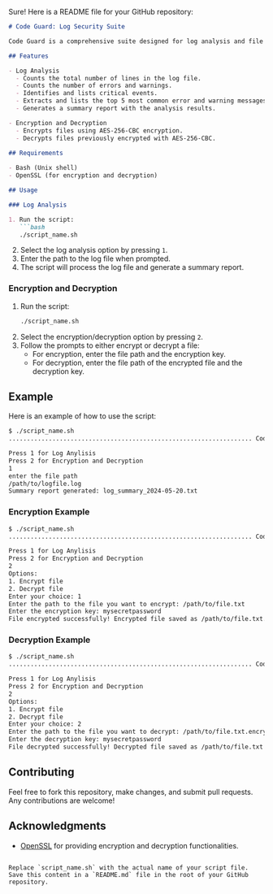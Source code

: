 Sure! Here is a README file for your GitHub repository:

```markdown
# Code Guard: Log Security Suite

Code Guard is a comprehensive suite designed for log analysis and file encryption/decryption. It provides tools for analyzing log files to identify critical events, errors, and warnings, as well as for encrypting and decrypting files using AES-256 encryption.

## Features

- Log Analysis
  - Counts the total number of lines in the log file.
  - Counts the number of errors and warnings.
  - Identifies and lists critical events.
  - Extracts and lists the top 5 most common error and warning messages.
  - Generates a summary report with the analysis results.

- Encryption and Decryption
  - Encrypts files using AES-256-CBC encryption.
  - Decrypts files previously encrypted with AES-256-CBC.
  
## Requirements

- Bash (Unix shell)
- OpenSSL (for encryption and decryption)

## Usage

### Log Analysis

1. Run the script:
   ```bash
   ./script_name.sh
   ```
2. Select the log analysis option by pressing `1`.
3. Enter the path to the log file when prompted.
4. The script will process the log file and generate a summary report.

### Encryption and Decryption

1. Run the script:
   ```bash
   ./script_name.sh
   ```
2. Select the encryption/decryption option by pressing `2`.
3. Follow the prompts to either encrypt or decrypt a file:
   - For encryption, enter the file path and the encryption key.
   - For decryption, enter the file path of the encrypted file and the decryption key.

## Example

Here is an example of how to use the script:

```bash
$ ./script_name.sh
................................................................... Code Guard: Log Security Suite ....................................................................

Press 1 for Log Anylisis
Press 2 for Encryption and Decryption
1
enter the file path
/path/to/logfile.log
Summary report generated: log_summary_2024-05-20.txt
```

### Encryption Example

```bash
$ ./script_name.sh
................................................................... Code Guard: Log Security Suite ....................................................................

Press 1 for Log Anylisis
Press 2 for Encryption and Decryption
2
Options:
1. Encrypt file
2. Decrypt file
Enter your choice: 1
Enter the path to the file you want to encrypt: /path/to/file.txt
Enter the encryption key: mysecretpassword
File encrypted successfully! Encrypted file saved as /path/to/file.txt.encrypted
```

### Decryption Example

```bash
$ ./script_name.sh
................................................................... Code Guard: Log Security Suite ....................................................................

Press 1 for Log Anylisis
Press 2 for Encryption and Decryption
2
Options:
1. Encrypt file
2. Decrypt file
Enter your choice: 2
Enter the path to the file you want to decrypt: /path/to/file.txt.encrypted
Enter the decryption key: mysecretpassword
File decrypted successfully! Decrypted file saved as /path/to/file.txt
```

## Contributing

Feel free to fork this repository, make changes, and submit pull requests. Any contributions are welcome!


## Acknowledgments

- [OpenSSL](https://www.openssl.org/) for providing encryption and decryption functionalities.
```

Replace `script_name.sh` with the actual name of your script file. Save this content in a `README.md` file in the root of your GitHub repository.
